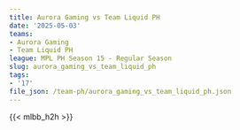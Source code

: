 ```yaml
---
title: Aurora Gaming vs Team Liquid PH
date: '2025-05-03'
teams:
- Aurora Gaming
- Team Liquid PH
league: MPL PH Season 15 - Regular Season
slug: aurora_gaming_vs_team_liquid_ph
tags:
- '17'
file_json: /team-ph/aurora_gaming_vs_team_liquid_ph.json
---
```


{{< mlbb_h2h >}}
